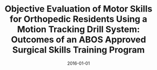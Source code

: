 ---
title: "Objective Evaluation of Motor Skills for Orthopedic Residents Using a Motion Tracking Drill System: Outcomes of an ABOS Approved Surgical Skills Training Program"
collection: publications
permalink: /publication/surgical
date: 2016-01-01
venue: 'The IOWA Orthopaedic Jorunal'
link: 'https://www.ncbi.nlm.nih.gov/pmc/articles/PMC4910794/'
citation: 'Pourkand A, Salas C, Regalado J, Bhakta K, Tufaro R, Mercer D, Grow D. Objective Evaluation of Motor Skills for Orthopedic Residents Using a Motion Tracking Drill System: Outcomes of an ABOS Approved Surgical Skills Training Program. Iowa Orthop J. 2016;36:13-9. PMID: 27528829; PMCID: PMC4910794.'
---